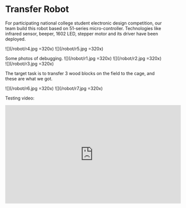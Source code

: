 # Transfer Robot

For participating national college student electronic design competition, our team build this robot based on 51-series micro-controller. Technologies like infrared sensor, beeper, 1602 LED, stepper motor and its driver have been deployed.

![](/robot/r4.jpg =320x)
![](/robot/r5.jpg =320x)

Some photos of debugging.
![](/robot/r1.jpg =320x)
![](/robot/r2.jpg =320x)
![](/robot/r3.jpg =320x)

The target task is to transfer 3 wood blocks on the field to the cage, and these are what we got.

![](/robot/r6.jpg =320x)
![](/robot/r7.jpg =320x)

Testing video:
<div>
<iframe width="560" height="315" src="https://www.youtube.com/embed/Qo_OJltC35w" frameborder="0" allow="accelerometer; autoplay; encrypted-media; gyroscope; picture-in-picture" allowfullscreen></iframe>
</div>